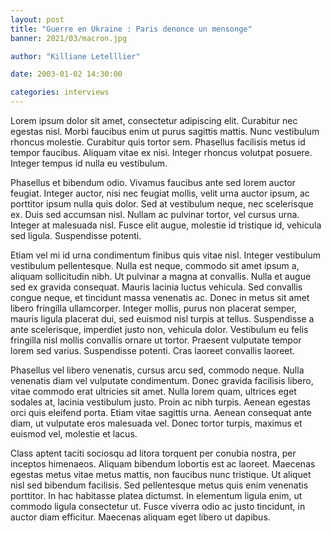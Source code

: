 ```yaml
---
layout: post
title: "Guerre en Ukraine : Paris denonce un mensonge"
banner: 2021/03/macron.jpg

author: "Killiane Letelllier"

date: 2003-01-02 14:30:00

categories: interviews
---
```



Lorem ipsum dolor sit amet, consectetur adipiscing elit. Curabitur nec egestas nisl. Morbi faucibus enim ut purus sagittis mattis. Nunc vestibulum rhoncus molestie. Curabitur quis tortor sem. Phasellus facilisis metus id tempor faucibus. Aliquam vitae ex nisi. Integer rhoncus volutpat posuere. Integer tempus id nulla eu vestibulum.

Phasellus et bibendum odio. Vivamus faucibus ante sed lorem auctor feugiat. Integer auctor, nisi nec feugiat mollis, velit urna auctor ipsum, ac porttitor ipsum nulla quis dolor. Sed at vestibulum neque, nec scelerisque ex. Duis sed accumsan nisl. Nullam ac pulvinar tortor, vel cursus urna. Integer at malesuada nisl. Fusce elit augue, molestie id tristique id, vehicula sed ligula. Suspendisse potenti.

Etiam vel mi id urna condimentum finibus quis vitae nisl. Integer vestibulum vestibulum pellentesque. Nulla est neque, commodo sit amet ipsum a, aliquam sollicitudin nibh. Ut pulvinar a magna at convallis. Nulla et augue sed ex gravida consequat. Mauris lacinia luctus vehicula. Sed convallis congue neque, et tincidunt massa venenatis ac. Donec in metus sit amet libero fringilla ullamcorper. Integer mollis, purus non placerat semper, mauris ligula placerat dui, sed euismod nisl turpis at tellus. Suspendisse a ante scelerisque, imperdiet justo non, vehicula dolor. Vestibulum eu felis fringilla nisl mollis convallis ornare ut tortor. Praesent vulputate tempor lorem sed varius. Suspendisse potenti. Cras laoreet convallis laoreet.

Phasellus vel libero venenatis, cursus arcu sed, commodo neque. Nulla venenatis diam vel vulputate condimentum. Donec gravida facilisis libero, vitae commodo erat ultricies sit amet. Nulla lorem quam, ultrices eget sodales at, lacinia vestibulum justo. Proin ac nibh turpis. Aenean egestas orci quis eleifend porta. Etiam vitae sagittis urna. Aenean consequat ante diam, ut vulputate eros malesuada vel. Donec tortor turpis, maximus et euismod vel, molestie et lacus.

Class aptent taciti sociosqu ad litora torquent per conubia nostra, per inceptos himenaeos. Aliquam bibendum lobortis est ac laoreet. Maecenas egestas metus vitae metus mattis, non faucibus nunc tristique. Ut aliquet nisl sed bibendum facilisis. Sed pellentesque metus quis enim venenatis porttitor. In hac habitasse platea dictumst. In elementum ligula enim, ut commodo ligula consectetur ut. Fusce viverra odio ac justo tincidunt, in auctor diam efficitur. Maecenas aliquam eget libero ut dapibus.